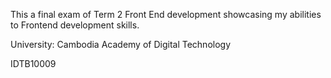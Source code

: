   This a final exam of Term 2 Front End development showcasing my abilities to Frontend development skills.

  University: Cambodia Academy of Digital Technology
  
  IDTB10009
